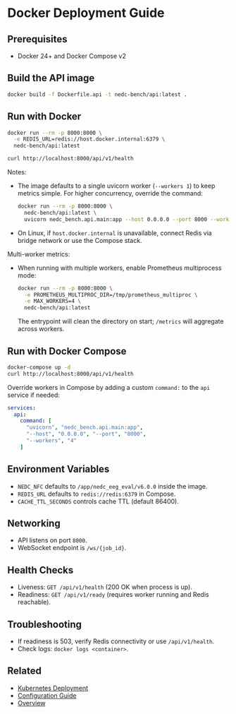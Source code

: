 # Docker Deployment Guide

## Prerequisites

- Docker 24+ and Docker Compose v2

## Build the API image

```bash
docker build -f Dockerfile.api -t nedc-bench/api:latest .
```

## Run with Docker

```bash
docker run --rm -p 8000:8000 \
  -e REDIS_URL=redis://host.docker.internal:6379 \
  nedc-bench/api:latest

curl http://localhost:8000/api/v1/health
```

Notes:

- The image defaults to a single uvicorn worker (`--workers 1`) to keep metrics simple. For higher concurrency, override the command:
  ```bash
  docker run --rm -p 8000:8000 \
    nedc-bench/api:latest \
    uvicorn nedc_bench.api.main:app --host 0.0.0.0 --port 8000 --workers 4
  ```
- On Linux, if `host.docker.internal` is unavailable, connect Redis via bridge network or use the Compose stack.

Multi-worker metrics:

- When running with multiple workers, enable Prometheus multiprocess mode:
  ```bash
  docker run --rm -p 8000:8000 \
    -e PROMETHEUS_MULTIPROC_DIR=/tmp/prometheus_multiproc \
    -e MAX_WORKERS=4 \
    nedc-bench/api:latest
  ```
  The entrypoint will clean the directory on start; `/metrics` will aggregate across workers.

## Run with Docker Compose

```bash
docker-compose up -d
curl http://localhost:8000/api/v1/health
```

Override workers in Compose by adding a custom `command:` to the `api` service if needed:

```yaml
services:
  api:
    command: [
      "uvicorn", "nedc_bench.api.main:app",
      "--host", "0.0.0.0", "--port", "8000",
      "--workers", "4"
    ]
```

## Environment Variables

- `NEDC_NFC` defaults to `/app/nedc_eeg_eval/v6.0.0` inside the image.
- `REDIS_URL` defaults to `redis://redis:6379` in Compose.
- `CACHE_TTL_SECONDS` controls cache TTL (default 86400).

## Networking

- API listens on port `8000`.
- WebSocket endpoint is `/ws/{job_id}`.

## Health Checks

- Liveness: `GET /api/v1/health` (200 OK when process is up).
- Readiness: `GET /api/v1/ready` (requires worker running and Redis reachable).

## Troubleshooting

- If readiness is 503, verify Redis connectivity or use `/api/v1/health`.
- Check logs: `docker logs <container>`.

## Related

- [Kubernetes Deployment](kubernetes.md)
- [Configuration Guide](configuration.md)
- [Overview](overview.md)
